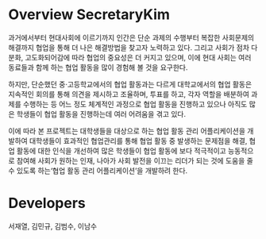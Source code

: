 # Overview SecretaryKim

과거에서부터 현대사회에 이르기까지 인간은 단순 과제의 수행부터 복잡한 사회문제의 해결까지 협업을 통해 더 나은 해결방법을 찾고자 노력하고 있다. 
그리고 사회가 점차 다분화, 고도화되어감에 따라 협업의 중요성은 더 커지고 있으며, 이에 현대 사회는 여러 동료들과 함께 하는 
협업 활동을 많이 경험해 볼 것을 요구한다.

  하지만, 단순했던 중·고등학교에서의 협업 활동과는 다르게 대학교에서의 협업 활동은 지속적인 회의를 통해 의견을 제시하고 조율하며, 
투표를 하고, 각자 역할을 배분하여 과제를 수행하는 등 어느 정도 체계적인 과정으로 협업 활동을 진행하고 있으나 아직도 많은 학생들이 
협업 활동을 진행하는데 여러 어려움을 겪고 있다.

  이에 따라 본 프로젝트는 대학생들을 대상으로 하는 협업 활동 관리 어플리케이션을 개발하여 대학생들이 효과적인 협업관리를 통해 
협업 활동 중 발생하는 문제점을 해결, 협업 활동에 대한 인식을 개선하여 많은 학생들이 협업 활동에 보다 적극적이고 능동적으로 
참여해 사회가 원하는 인재, 나아가 사회 발전을 이끄는 리더가 되는 것에 도움을 줄 수 있도록 하는‘협업 활동 관리 어플리케이션’을 개발하려 한다.

# Developers
서재열, 김민규, 김범수, 이남수
